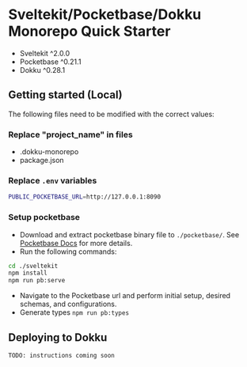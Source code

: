 # Sveltekit/Pocketbase/Dokku Monorepo Quick Starter

- Sveltekit ^2.0.0
- Pocketbase ^0.21.1
- Dokku ^0.28.1

## Getting started (Local)

The following files need to be modified with the correct values:

### Replace "project_name" in files

- .dokku-monorepo
- package.json

### Replace `.env` variables

```bash
PUBLIC_POCKETBASE_URL=http://127.0.0.1:8090
```

### Setup pocketbase

- Download and extract pocketbase binary file to `./pocketbase/`. See [Pocketbase Docs](https://pocketbase.io/docs/) for more details.
- Run the following commands:

```bash
cd ./sveltekit
npm install
npm run pb:serve
```

- Navigate to the Pocketbase url and perform initial setup, desired schemas, and configurations.
- Generate types `npm run pb:types`

## Deploying to Dokku

`TODO: instructions coming soon`
